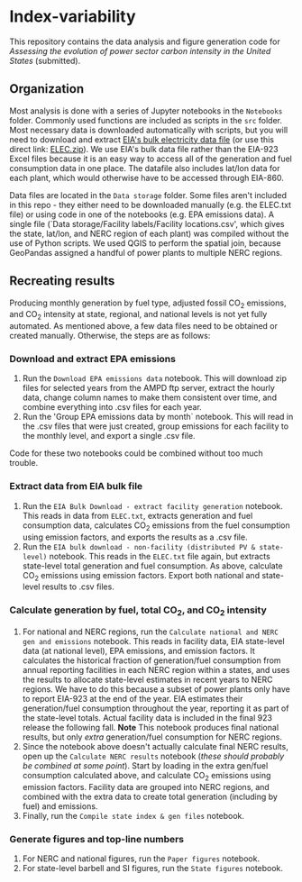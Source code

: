 # Index-variability
This repository contains the data analysis and figure generation code for *Assessing the evolution of power sector carbon intensity in the United States* (submitted). 

## Organization
Most analysis is done with a series of Jupyter notebooks in the `Notebooks` folder. Commonly used functions are included as scripts in the `src` folder. Most necessary data is downloaded automatically with scripts, but you will need to download and extract [EIA's bulk electricity data file](https://www.eia.gov/opendata/bulkfiles.php) (or use this direct link: [ELEC.zip](http://api.eia.gov/bulk/ELEC.zip)). We use EIA's bulk data file rather than the EIA-923 Excel files because it is an easy way to access all of the generation and fuel consumption data in one place. The datafile also includes lat/lon data for each plant, which would otherwise have to be accessed through EIA-860.

Data files are located in the `Data storage` folder. Some files aren't included in this repo - they either need to be downloaded manually (e.g. the ELEC.txt file) or using code in one of the notebooks (e.g. EPA emissions data). A single file (`Data storage/Facility labels/Facility locations.csv', which gives the state, lat/lon, and NERC region of each plant) was compiled without the use of Python scripts. We used QGIS to perform the spatial join, because GeoPandas assigned a handful of power plants to multiple NERC regions.

## Recreating results
Producing monthly generation by fuel type, adjusted fossil CO<sub>2</sub> emissions, and CO<sub>2</sub> intensity at state, regional, and national levels is not yet fully automated. As mentioned above, a few data files need to be obtained or created manually. Otherwise, the steps are as follows:

### Download and extract EPA emissions
1. Run the `Download EPA emissions data` notebook. This will download zip files for selected years from the AMPD ftp server, extract the hourly data, change column names to make them consistent over time, and combine everything into .csv files for each year.
2. Run the 'Group EPA emissions data by month` notebook. This will read in the .csv files that were just created, group emissions for each facility to the monthly level, and export a single .csv file.

Code for these two notebooks could be combined without too much trouble.

### Extract data from EIA bulk file
1. Run the `EIA Bulk Download - extract facility generation` notebook. This reads in data from `ELEC.txt`, extracts generation and fuel consumption data, calculates CO<sub>2</sub> emissions from the fuel consumption using emission factors, and exports the results as a .csv file.
2. Run the `EIA bulk download - non-facility (distributed PV & state-level)` notebook. This reads in the `ELEC.txt` file again, but extracts state-level total generation and fuel consumption. As above, calculate CO<sub>2</sub> emissions using emission factors. Export both national and state-level results to .csv files.

### Calculate generation by fuel, total CO<sub>2</sub>, and CO<sub>2</sub> intensity
1. For national and NERC regions, run the `Calculate national and NERC gen and emissions` notebook. This reads in facility data, EIA state-level data (at national level), EPA emissions, and emission factors. It calculates the historical fraction of generation/fuel consumption from annual reporting facilities in each NERC region within a states, and uses the results to allocate state-level estimates in recent years to NERC regions. We have to do this because a subset of power plants only have to report EIA-923 at the end of the year. EIA estimates their generation/fuel consumption throughout the year, reporting it as part of the state-level totals. Actual facility data is included in the final 923 release the following fall. **Note** This notebook produces final national results, but only *extra* generation/fuel consumption for NERC regions. 
2. Since the notebook above doesn't actually calculate final NERC results, open up the `Calculate NERC results` notebook (*these should probably be combined at some point*). Start by loading in the extra gen/fuel consumption calculated above, and calculate CO<sub>2</sub> emissions using emission factors. Facility data are grouped into NERC regions, and combined with the extra data to create total generation (including by fuel) and emissions.
3. Finally, run the `Compile state index & gen files` notebook.

### Generate figures and top-line numbers
1. For NERC and national figures, run the `Paper figures` notebook.
2. For state-level barbell and SI figures, run the `State figures` notebook.



